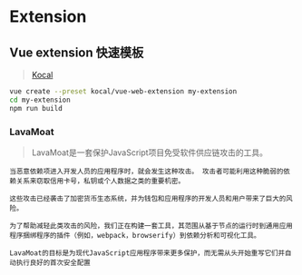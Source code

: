 # Extension

## Vue extension 快速模板

> [Kocal](https://github.com/Kocal/vue-web-extension)

```bash
vue create --preset kocal/vue-web-extension my-extension
cd my-extension
npm run build
```

### LavaMoat

> LavaMoat是一套保护JavaScript项目免受软件供应链攻击的工具。

```textarea
当恶意依赖项进入开发人员的应用程序时，就会发生这种攻击。 攻击者可能利用这种脆弱的依赖关系来窃取信用卡号，私钥或个人数据之类的重要机密。

这些攻击已经袭击了加密货币生态系统，并为钱包和应用程序的开发人员和用户带来了巨大的风险。

为了帮助减轻此类攻击的风险，我们正在构建一套工具，其范围从基于节点的运行时到通用应用程序捆绑程序的插件（例如，webpack，browserify）到依赖分析和可视化工具。

LavaMoat的目标是为现代JavaScript应用程序带来更多保护，而无需从头开始重写它们并自动执行良好的首次安全配置
```